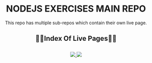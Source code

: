 <div align="center">
  <h1>NODEJS EXERCISES MAIN REPO</h1>
  <p>This repo has multiple sub-repos which contain their own live page.</p>
  <h2>🔗📄Index Of Live Pages📄🔗<h2>
</div>

<div align="center">
	<a href="https://glorious-sweet-belt.glitch.me/">
		<img src="https://img.shields.io/badge/CRUD%20API-%23.svg?&style=for-the-badge&logo=www&logoColor=white%22&color=black">
	</a>
  <a href="https://plant-aluminum-raccoon.glitch.me/">
		<img src="https://img.shields.io/badge/TODO%20SQLZ-%23.svg?&style=for-the-badge&logo=www&logoColor=white%22&color=black">
	</a>
</div>
